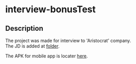 # interview-bonusTest 
## Description
The project was made for interview to 'Aristocrat' company.
<br>
The JD is added at [folder](/Documents).<br>

The APK for mobile app is locater [here](/Builds).